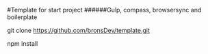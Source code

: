 #Template for start project
######Gulp, compass, browsersync and boilerplate

git clone https://github.com/bronsDev/template.git

npm install
